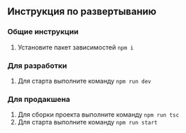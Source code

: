 ## Инструкция по развертыванию

### Общие инструкции

1. Установите пакет зависимостей `npm i`

### Для разработки

1. Для старта выполните команду `npm run dev`

### Для продакшена

1. Для сборки проекта выполните команду `npm run tsc`
2. Для старта выполните команду `npm run start`
